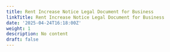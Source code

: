 ```yaml
---
title: Rent Increase Notice Legal Document for Business
linkTitle: Rent Increase Notice Legal Document for Business
date: '2025-04-24T16:18:00Z'
weight: 1
description: No content
draft: false
---
```



